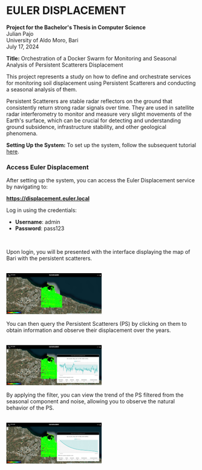 # EULER DISPLACEMENT

**Project for the Bachelor's Thesis in Computer Science** </br>
Julian Pajo </br>
University of Aldo Moro, Bari </br>
July 17, 2024 </br>

**Title:**
Orchestration of a Docker Swarm for Monitoring and Seasonal Analysis of Persistent Scatterers Displacement

This project represents a study on how to define and orchestrate services for monitoring soil displacement using Persistent Scatterers and conducting a seasonal analysis of them.

Persistent Scatterers are stable radar reflectors on the ground that consistently return strong radar signals over time. They are used in satellite radar interferometry to monitor and measure very slight movements of the Earth's surface, which can be crucial for detecting and understanding ground subsidence, infrastructure stability, and other geological phenomena.

**Setting Up the System:**
To set up the system, follow the subsequent tutorial [here](./docs/DEPLOY.md).

### Access Euler Displacement

After setting up the system, you can access the Euler Displacement service by navigating to:

**https://displacement.euler.local**

Log in using the credentials:
- **Username**: admin
- **Password**: pass123

<br>

Upon login, you will be presented with the interface displaying the map of Bari with the persistent scatterers.

<br>
<img src="docs/img/map.png" alt="map" width="50%"/>

<br>

You can then query the Persistent Scatterers (PS) by clicking on them to obtain information and observe their displacement over the years.

<br>

<img src="docs/img/displacement.png" alt="displacement" width="50%"/>

<br>

By applying the filter, you can view the trend of the PS filtered from the seasonal component and noise, allowing you to observe the natural behavior of the PS.

<br>

<img src="docs/img/displacement2.png" alt="displacement2" width="50%"/>